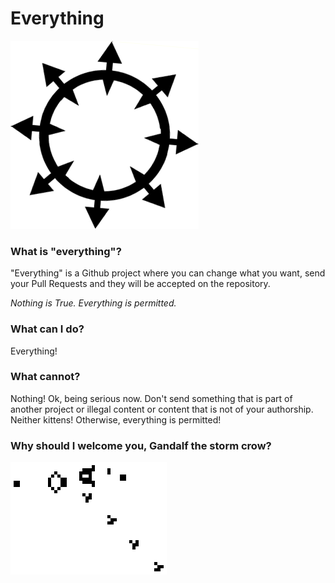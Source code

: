 Everything
==========

![Chaos](circlet.png?raw=true)

### What is "everything"?

"Everything" is a Github project where you can change what you want, send your Pull Requests and they will be accepted on the repository.

*Nothing is True. Everything is permitted.*

### What can I do?

Everything!

### What cannot?

Nothing! Ok, being serious now. Don't send something that is part of another project or illegal content or content that is not of your authorship. Neither kittens! Otherwise, everything is permitted!

### Why should I welcome you, Gandalf the storm crow?

![Gospers Glider Gun](gospers_glider_gun.gif?raw=true)
